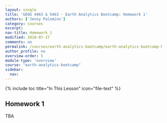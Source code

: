 ```yaml
---
layout: single
title: 'GEOG 4463 & 5463 - Earth Analytics Bootcamp: Homework 1'
authors: ['Jenny Palomino']
category: courses
excerpt:
nav-title: Homework 1
modified: 2018-07-27
comments: no
permalink: /courses/earth-analytics-bootcamp/earth-analytics-bootcamp-homework-1/
author_profile: no
overview-order: 5
module-type: 'overview'
course: "earth-analytics-bootcamp"
sidebar:
  nav:
---
```

{% include toc title="In This Lesson" icon="file-text" %}

<div class="notice--info" markdown="1">

## <i class="fa fa-ship" aria-hidden="true"></i> Homework 1

TBA

</div>


<div class="notice--warning" markdown="1">

</div>
